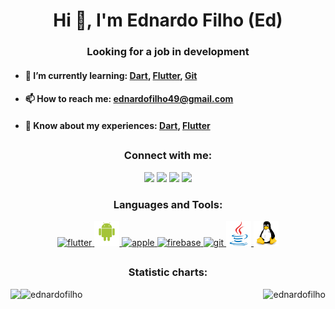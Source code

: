  <h1 align="center">Hi 👋, I'm Ednardo Filho (Ed)</h1>
 <h3 align="center">Looking for a job in development</h3> 

- #### **🌱 I’m currently learning: [Dart](https://dart.dev), [Flutter](https://www.flutter.dev/), [Git](https://git-scm.com)**

- #### **📫 How to reach me: ednardofilho49@gmail.com**

- #### **📄 Know about my experiences: [Dart](https://dart.dev), [Flutter](https://www.flutter.dev/)**

## <h3 align="center">Connect with me:</h3>
 <div> <p align="center"> <a href="mailto:ednardofilho49@gmail.com" target="gmail"><img src="https://img.shields.io/badge/Gmail-D14836?style=for-the-badge&logo=gmail&logoColor=white" target="gmail"></a>
 <a href="https://www.linkedin.com/in/ednardofilho/" target="linkedin"><img src="https://img.shields.io/badge/-LinkedIn-%230077B5?style=for-the-badge&logo=linkedin&logoColor=white" target="linkedin"></a>
  <a href = "https://instagram.com/_ednardofilho"><img src="https://img.shields.io/badge/-Instagram-%23E4405F?style=for-the-badge&logo=instagram&logoColor=white" target="insta"></a>   
 <a href="https://twitter.com/ednardofilh0" target="twitter"><img src="https://img.shields.io/badge/-twitter-%230077B5?style=for-the-badge&logo=twitter&logoColor=white" target="twitter"></a> 


<h3 align="center">Languages and Tools:</h3>
<p align="center"> <a href="https://www.flutter.dev/" target="_blank" rel="noreferrer"> <img src="https://seeklogo.com/images/F/flutter-logo-5086DD11C5-seeklogo.com.png" alt="flutter" width="30" height="36"/> </a> 
  <a href="https://developer.android.com" target="_blank" rel="noreferrer"> <img src="https://raw.githubusercontent.com/devicons/devicon/master/icons/android/android-original-wordmark.svg" alt="android" width="40" height="40"/> </a> 
  <a href="https://www.apple.com/ios/ios-15/" target="_blank" rel="noreferrer"> <img src="https://logodownload.org/wp-content/uploads/2013/12/apple-logo-1-1.png" alt="apple" width="40" height="40"/> </a> 
  <a href="https://firebase.google.com" target="_blank" rel="noreferrer">  <img src="https://www.vectorlogo.zone/logos/firebase/firebase-icon.svg" alt="firebase" width="40" height="40"/> </a>
  <a href="https://git-scm.com/" target="_blank" rel="noreferrer"> <img src="https://www.vectorlogo.zone/logos/git-scm/git-scm-icon.svg" alt="git" width="40" height="40"/> </a> <a href="https://git-scm.com/" target="_blank" rel="noreferrer">  </a> 
  <a href="https://www.java.com" target="_blank" rel="noreferrer"> <img src="https://raw.githubusercontent.com/devicons/devicon/master/icons/java/java-original.svg" alt="java" width="40" height="40"/> </a> 
  <a href="https://www.linux.org" target="_blank" rel="noreferrer"> <img src="https://raw.githubusercontent.com/devicons/devicon/master/icons/linux/linux-original.svg" alt="linux" width="40" height="40"/> </a> 
 
  ## <h3 align="center">Statistic charts:</h3>

<p><img align="left" src="https://github-readme-streak-stats.herokuapp.com/?user=EdnardoFilho&show_icons=true&theme=chartreuse-dark" </p>
 
 <p><img align="right" src="https://github-readme-stats.vercel.app/api?username=EdnardoFilho&show_icons=true&theme=chartreuse-dark" alt="ednardofilho" /></p>

<p><img align="left" margintop='60' src="https://github-readme-stats.vercel.app/api/top-langs/?username=EdnardoFilho&langs_count=8show_icons=true&theme=chartreuse-dark" alt="ednardofilho" /></p>
